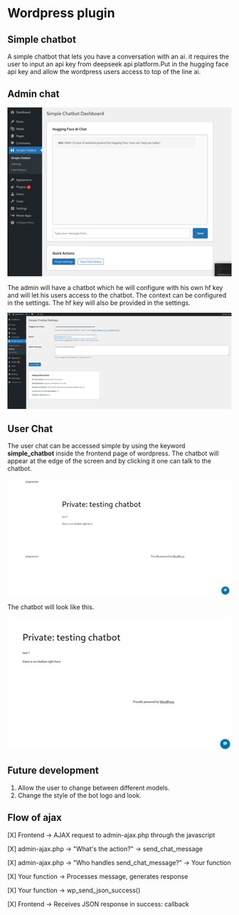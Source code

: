 # Wordpress plugin
## Simple chatbot

A simple chatbot that lets you have a conversation with an ai. it requires the user to input an api key from deepseek api platform.Put in the hugging face api key 
and allow the wordpress users access to top of the line ai.

## Admin chat

![alt text](image.png)


The admin will have a chatbot which he will configure with his own hf key and will let his users access to the chatbot. The context can be configured in the settings. The
hf key will also be provided in the settings.


![alt text](image-1.png)

## User Chat
The user chat can be accessed simple by using the keyword **simple_chatbot** inside the frontend page of wordpress. The chatbot will appear at the edge of the screen and by clicking it one can talk to the chatbot.

![alt text](image-2.png)

The chatbot will look like this.

![alt text](image-3.png)

## Future development
1. Allow the user to change between different models.
2. Change the style of the bot logo and look.

## Flow of ajax

[X] Frontend → AJAX request to admin-ajax.php through the javascript

[X] admin-ajax.php → "What's the action?" → send_chat_message

[X] admin-ajax.php → "Who handles send_chat_message?" → Your function

[X] Your function → Processes message, generates response

[X] Your function → wp_send_json_success()

[X] Frontend → Receives JSON response in success: callback
     